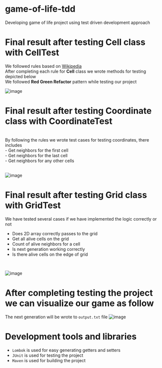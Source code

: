 # game-of-life-tdd
Developing game of life project using test driven development approach

# Final result after testing Cell class with CellTest
We followed rules based on [Wikipedia](https://en.wikipedia.org/wiki/Conway%27s_Game_of_Life)
<br>
After completing each rule for **Cell** class we wrote methods for testing depicted below
<br>
We followed **Red Green Refactor** pattern while testing our project
<br>

![image](https://user-images.githubusercontent.com/70511142/170345387-0c20dbac-5656-4163-9485-4374e128cead.png)

# Final result after testing Coordinate class with CoordinateTest
<br>
By following the rules we wrote test cases for testing coordinates, there includes
<br>
- Get neighbors for the first cell <br>
- Get neighbors for the last cell <br>
- Get neighbors for any other cells <br>
<br>

![image](https://user-images.githubusercontent.com/70511142/170463817-e06c054b-d4a9-42bf-9986-ad8c3d8a8830.png)

# Final result after testing Grid class with GridTest

We have tested several cases if we have implemented the logic correctly or not
<br>
- Does 2D array correctly passes to the grid <br>
- Get all alive cells on the grid <br>
- Count of alive neighbors for a cell <br>
- Is next generation working correctly <br>
- Is there alive cells on the edge of grid <br>
<br>

![image](https://user-images.githubusercontent.com/70511142/170470247-799b34ce-64ef-4a09-aada-4a5b9a24c3f6.png)

# After completing testing the project we can visualize our game as follow
The next generation will be wrote to ```output.txt``` file
![image](https://user-images.githubusercontent.com/70511142/170475902-8f91d5eb-5681-4531-b7c0-9592a9114127.png)


# Development tools and libraries
- ```Lombok``` is used for easy generating getters and setters
- ```JUnit``` is used for testing the project
- ```Maven``` is used for building the project

